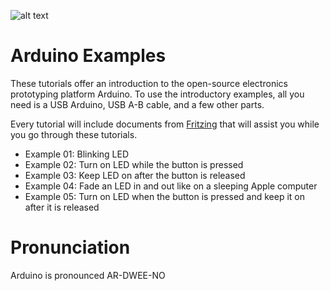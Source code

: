 ![alt text](https://github.com/fusion94/ArduinoExamples/raw/master/oslogos.png "Open Source Logos")

Arduino Examples
================

These tutorials offer an introduction to the open-source electronics prototyping platform Arduino. To use the 
introductory examples, all you need is a USB Arduino, USB A-B cable, and a few other parts.

Every tutorial will include documents from [Fritzing](http://www.fritzing.org) that will assist you while you go through
these tutorials.

+ Example 01: Blinking LED
+ Example 02: Turn on LED while the button is pressed
+ Example 03: Keep LED on after the button is released
+ Example 04: Fade an LED in and out like on a sleeping Apple computer
+ Example 05: Turn on LED when the button is pressed and keep it on after it is released

Pronunciation
==============

Arduino is pronounced AR-DWEE-NO
